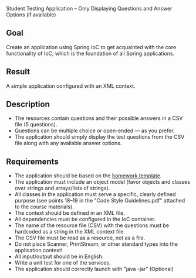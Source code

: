 Student Testing Application – Only Displaying Questions and Answer Options (if available)

## Goal

Create an application using Spring IoC to get acquainted with the core functionality of IoC, which is the foundation of all Spring applications.

## Result

A simple application configured with an XML context.

## Description

- The resources contain questions and their possible answers in a CSV file (5 questions).
- Questions can be multiple choice or open-ended — as you prefer.
- The application should simply display the test questions from the CSV file along with any available answer options.

## Requirements

- The application should be based on the [homework template](https://github.com/OtusTeam/Spring/tree/master/templates/hw01-xml-config).
- The application must include an object model (favor objects and classes over strings and arrays/lists of strings).
- All classes in the application must serve a specific, clearly defined purpose (see points 18–19 in the "Code Style Guidelines.pdf" attached to the course materials).
- The context should be defined in an XML file.
- All dependencies must be configured in the IoC container.
- The name of the resource file (CSV) with the questions must be hardcoded as a string in the XML context file.
- The CSV file must be read as a resource, not as a file.
- Do not place Scanner, PrintStream, or other standard types into the application context!
- All input/output should be in English.
- Write a unit test for one of the services.
- The application should correctly launch with "java -jar" (Optional)
